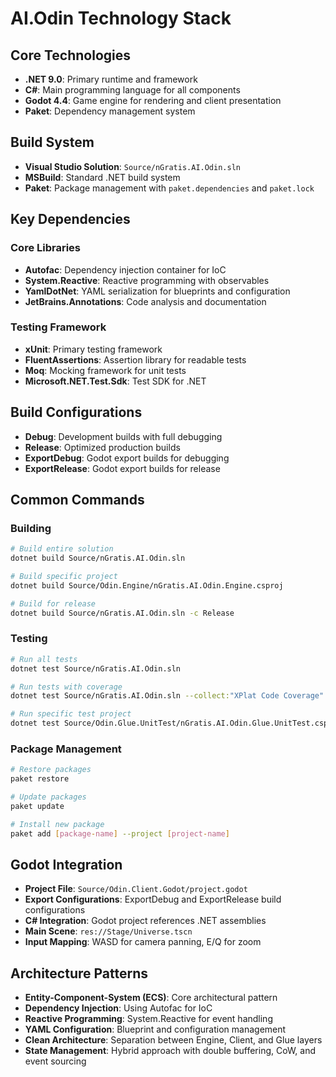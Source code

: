 # AI.Odin Technology Stack

## Core Technologies
- **.NET 9.0**: Primary runtime and framework
- **C#**: Main programming language for all components
- **Godot 4.4**: Game engine for rendering and client presentation
- **Paket**: Dependency management system

## Build System
- **Visual Studio Solution**: `Source/nGratis.AI.Odin.sln`
- **MSBuild**: Standard .NET build system
- **Paket**: Package management with `paket.dependencies` and `paket.lock`

## Key Dependencies

### Core Libraries
- **Autofac**: Dependency injection container for IoC
- **System.Reactive**: Reactive programming with observables
- **YamlDotNet**: YAML serialization for blueprints and configuration
- **JetBrains.Annotations**: Code analysis and documentation

### Testing Framework
- **xUnit**: Primary testing framework
- **FluentAssertions**: Assertion library for readable tests
- **Moq**: Mocking framework for unit tests
- **Microsoft.NET.Test.Sdk**: Test SDK for .NET

## Build Configurations
- **Debug**: Development builds with full debugging
- **Release**: Optimized production builds
- **ExportDebug**: Godot export builds for debugging
- **ExportRelease**: Godot export builds for release

## Common Commands

### Building
```bash
# Build entire solution
dotnet build Source/nGratis.AI.Odin.sln

# Build specific project
dotnet build Source/Odin.Engine/nGratis.AI.Odin.Engine.csproj

# Build for release
dotnet build Source/nGratis.AI.Odin.sln -c Release
```

### Testing
```bash
# Run all tests
dotnet test Source/nGratis.AI.Odin.sln

# Run tests with coverage
dotnet test Source/nGratis.AI.Odin.sln --collect:"XPlat Code Coverage"

# Run specific test project
dotnet test Source/Odin.Glue.UnitTest/nGratis.AI.Odin.Glue.UnitTest.csproj
```

### Package Management
```bash
# Restore packages
paket restore

# Update packages
paket update

# Install new package
paket add [package-name] --project [project-name]
```

## Godot Integration
- **Project File**: `Source/Odin.Client.Godot/project.godot`
- **Export Configurations**: ExportDebug and ExportRelease build configurations
- **C# Integration**: Godot project references .NET assemblies
- **Main Scene**: `res://Stage/Universe.tscn`
- **Input Mapping**: WASD for camera panning, E/Q for zoom

## Architecture Patterns
- **Entity-Component-System (ECS)**: Core architectural pattern
- **Dependency Injection**: Using Autofac for IoC
- **Reactive Programming**: System.Reactive for event handling
- **YAML Configuration**: Blueprint and configuration management
- **Clean Architecture**: Separation between Engine, Client, and Glue layers
- **State Management**: Hybrid approach with double buffering, CoW, and event sourcing